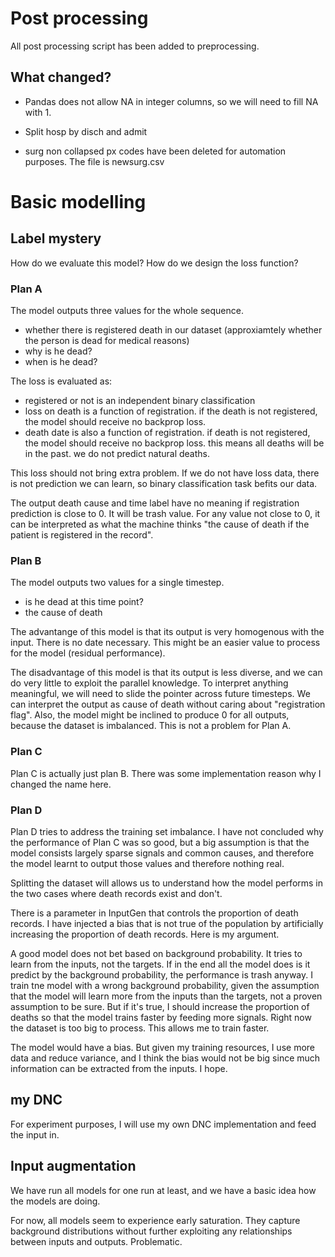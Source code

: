 # Post processing 
All post processing script has been added to preprocessing.

## What changed?
* Pandas does not allow NA in integer columns, so we will need to fill NA with 1.

* Split hosp by disch and admit

* surg non collapsed px codes have been deleted for automation purposes. The file is newsurg.csv

# Basic modelling
## Label mystery
How do we evaluate this model? How do we design the loss function?
### Plan A
The model outputs three values for the whole sequence.

* whether there is registered death in our dataset (approxiamtely whether the person is dead for medical reasons)
* why is he dead?
* when is he dead?

The loss is evaluated as:
* registered or not is an independent binary classification
* loss on death is a function of registration. if the death is not registered, the model should receive no backprop loss.
* death date is also a function of registration. if death is not registered, the model should receive no backprop loss. this means all deaths will be in the past. we do not predict natural deaths.

This loss should not bring extra problem. If we do not have loss data, there is not prediction we can learn, so binary classification task befits our data.

The output death cause and time label have no meaning if registration prediction is close to 0. It will be trash value. For any value not close to 0, it can be interpreted as what the machine thinks "the cause of death if the patient is registered in the record".

### Plan B
The model outputs two values for a single timestep.

* is he dead at this time point?
* the cause of death

The advantange of this model is that its output is very homogenous with the input. There is no date necessary. This might be an easier value to process for the model (residual performance).

The disadvantage of this model is that its output is less diverse, and we can do very little to exploit the parallel knowledge. To interpret anything meaningful, we will need to slide the pointer across future timesteps. We can interpret the output as cause of death without caring about "registration flag". Also, the model might be inclined to produce 0 for all outputs, because the dataset is imbalanced. This is not a problem for Plan A.

### Plan C
Plan C is actually just plan B. There was some implementation reason why I changed the name here.

### Plan D
Plan D tries to address the training set imbalance. I have not concluded why the performance of Plan C was so good, but
a big assumption is that the model consists largely sparse signals and common causes, and therefore the model
learnt to output those values and therefore nothing real.

Splitting the dataset will allows us to understand how the model performs in the two cases where death records exist and
don't.

There is a parameter in InputGen that controls the proportion of death records. I have injected a bias that is not true
of the population by artificially increasing the proportion of death records. Here is my argument.

A good model does not bet based on background probability. It tries to learn from the inputs, not the targets.
If in the end all the model does is it predict by the background probability,
the performance is trash anyway. I train tne model with a wrong background probability,
given the assumption that the model will learn more from the inputs than the targets,
not a proven assumption to be sure. But if it's true, I should increase the proportion of deaths so that the model
trains faster by feeding more signals. Right now the dataset is too big to process. This allows me to train faster.

The model would have a bias. But given my training resources, I use more data and reduce variance, and I think the
bias would not be big since much information can be extracted from the inputs. I hope.

## my DNC
For experiment purposes, I will use my own DNC implementation and feed the input in.

## Input augmentation

We have run all models for one run at least, and we have a basic idea how the models are doing.

For now, all models seem to experience early saturation.
They capture background distributions without further exploiting any
relationships between inputs and outputs. Problematic.
